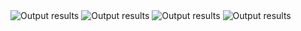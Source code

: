 <img src= "https://github.com/TariqMehmood1004/FlutterApp/blob/main/Output/1.jpg" alt="Output results">
<img src= "https://github.com/TariqMehmood1004/FlutterApp/blob/main/Output/2.jpg" alt="Output results">
<img src= "https://github.com/TariqMehmood1004/FlutterApp/blob/main/Output/3.jpg" alt="Output results">
<img src= "https://github.com/TariqMehmood1004/FlutterApp/blob/main/Output/4.jpg" alt="Output results">

